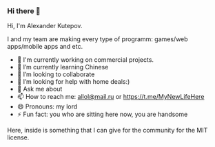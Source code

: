 ### Hi there 👋
Hi, I'm Alexander Kutepov. 

I and my team are making every type of programm: games/web apps/mobile apps and etc.

- 🔭 I'm currently working on commercial projects. 
- 🌱 I’m currently learning Chinese 
- 👯 I’m looking to collaborate
- 🤔 I’m looking for help with home deals:)
- 💬 Ask me about 
- 📫 How to reach me: allol@mail.ru or https://t.me/MyNewLifeHere
- 😄 Pronouns: my lord
- ⚡ Fun fact: you who are sitting here now, you are handsome

 Here, inside is something that I can give for the community for the MIT license.

<!--
**AlexKutepov/AlexKutepov** is a ✨ _special_ ✨ repository because its `README.md` (this file) appears on your GitHub profile.

Here are some ideas to get you started:


-->
